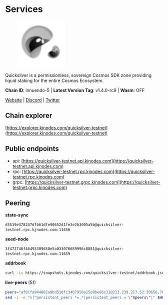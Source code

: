 # Services

<figure><img src="https://raw.githubusercontent.com/kj89/cosmos-images/main/logos/quicksilver.png" width="150" alt=""><figcaption></figcaption></figure>

Quicksilver is a permissionless, sovereign Cosmos SDK zone providing liquid staking for the entire Cosmos Ecosystem.

**Chain ID**: innuendo-5 | **Latest Version Tag**: v1.4.0-rc9 | **Wasm**: OFF

[Website](https://quicksilver.zone) | [Discord](https://discord.gg/quicksilverprotocol) | [Twitter](https://twitter.com/quicksilverzone)




## Chain explorer
[https://explorer.kjnodes.com/quicksilver-testnet](https://explorer.kjnodes.com/quicksilver-testnet)

## Public endpoints

* api: [https://quicksilver-testnet.api.kjnodes.com](https://quicksilver-testnet.api.kjnodes.com)
* rpc: [https://quicksilver-testnet.rpc.kjnodes.com](https://quicksilver-testnet.rpc.kjnodes.com)
* grpc: [https://quicksilver-testnet.grpc.kjnodes.com](https://quicksilver-testnet.grpc.kjnodes.com)

## Peering

**state-sync**

```text
d5519e378247dfb61dfe90652d1fe3e2b3005a5b@quicksilver-testnet.rpc.kjnodes.com:11656
```

**seed-node**

```text
3f472746f46493309650e5a033076689996c8881@quicksilver-testnet.rpc.kjnodes.com:11659
```

**addrbook**
```bash
curl -Ls https://snapshots.kjnodes.com/quicksilver-testnet/addrbook.json > $HOME/.quicksilverd/config/addrbook.json
```

**live-peers** (51)
```bash
peers="af8cfa944802a9bd510fc3407950a15e8be86c31@213.239.217.52:30656,78acdbabc08231765444b3143a222d433a5157e1@142.132.205.94:15651,46f97e49a49694aead28c27be2c19300f509e273@65.108.129.94:26656,1452d484454c0f93ddf3cbf987ce1b9cadd8f23f@65.21.95.180:37656,d5519e378247dfb61dfe90652d1fe3e2b3005a5b@65.109.68.190:11656,1c4274460224753e8080d0efd16c0ed88fe27fc0@51.195.145.103:26656,e25a748120c9608c1d2a70fafa75178d862b3463@178.18.254.211:10656,f0621c59ca7cfba98015ae2a47886fc3d9c0020c@94.130.132.227:2060,2096650d8586b858d3369205f3b46ac4c765bc8e@65.109.53.155:26656,dc88be3a0075ce429a423237abe223a9528ce0df@65.108.204.119:31656,a49d8d304e96350272dca24934b8295bc81d75d2@23.227.200.10:26656,3519e61e653db97f5d1c7f1bec9b0072bca4d5fe@144.76.45.59:16656,f7edad3ff5a85d039e7de12067c63064c5b42d63@46.4.121.72:11656,42f87cb55d5fdd222da28023613c66857398c4b8@5.22.223.252:26656,0551eaa0db7097274410ee27a71672817e314b83@167.235.245.191:26656,e6bf4eca6a11035c06be529cb8c3758c2c00908f@213.170.135.20:26656,a288baa951cbe92b253c01c3936d930af1d56424@5.161.142.236:26656,bdb93c655989b2c1882339fabb013317066dda56@95.214.52.138:26676,70c7663dba3b5181f1c3b8c92824dad070771ac6@217.13.223.167:56656,be637bd74973424c825c14c99b71f652fbabb48e@65.21.123.172:22656,d4d83e209a2b096859821228ea17475f9a487a48@23.88.0.170:15651,25b8b792bb14e8bfdcdfa163a14710d5645a4eba@148.251.91.77:20656,a37474c1f254cd4b16d924327a755c914e8e7d86@65.109.30.53:26656,8ff8a186fe9cbc70d0f34891fa051f87e561a48b@158.160.0.93:26656,e0f0703e9ce343c46e0ec01b19216715e817b358@65.109.85.170:28656,0a3ac40a7a4ce35978c4da97be2eb6974bc3c58b@185.252.233.217:46656,03332cdbc3d354846a18992effbb8c20aa28f52a@65.21.133.125:28656,b91f0ece92f0e2cc264176b29b51a6db886e020c@84.46.246.109:26656,532625a997a6f891405202968607f72afe004f15@202.61.225.157:26666,d160a8908b44f2a44ce17e0be1f9056b58993b9c@65.21.139.170:21026,5c2a752c9b1952dbed075c56c600c3a79b58c395@95.214.55.232:27026,796e72ffc343c187cd5e8397c0c09c0671d228e0@185.16.39.51:26656,a637b94cb989909cc182623748ef179b0659f148@65.109.23.114:11156,9e0604571aa20314c2261d70b7d8823414702715@51.159.141.209:26656,13564ca7ffcc8fa6bcc6d405c96fe8c724ec17da@88.99.213.25:11656,2be586e675b0f55c96905cc83496861c64112f44@65.108.99.224:56656,78d271e4b4692ff1ee8490f3825a541558b31870@65.21.95.46:28656,ee6bae1a6d4a1e07f1e4bc7963cabedc6b73426e@94.130.137.119:26656,cc745e98b4dc9b83c5a74d41f576feda73902dfd@65.109.38.54:20026,858ba6bc33a6d13fdd9ddad344d788dcf91cf565@142.132.151.99:15651,1bb8de1360e51ed35f7c9a39d4039bfc51900730@5.9.61.120:11656,3c48a780b85d248e34e63eca5d44c624f93d09d5@135.181.59.162:11156,97377c16946f8e1fa69e7c2c6b7feb32c2090f09@116.202.227.117:11656,b06ee574cf0b8641611c709a36b21c103d968c18@162.55.245.219:11656,41f7d7004cace7bd1760a5f980a86123700c8f1d@185.146.148.116:26656,483e6af31874a3f1adf095812cc4768fa28499ec@51.195.234.250:26656,74abcb5243d4ffc43de6ad1a288d8e50adcd467e@65.109.80.176:20656,f8892cba967c0a182374a728cdd28a3a538f1d3a@89.58.28.70:26656,c409d9297f85d1290b4d6b208a1e66015c51434d@5.161.145.173:26656,8a7c6e39ada0957c42cd716cb449c7df99ec299a@195.3.221.13:56676,1a178dec165fad14ab1b2fb6832dd092f6ab7a5b@65.109.23.182:21026"
sed -i -e "s|^persistent_peers *=.*|persistent_peers = \"$peers\"|" $HOME/.quicksilverd/config/config.toml
```
